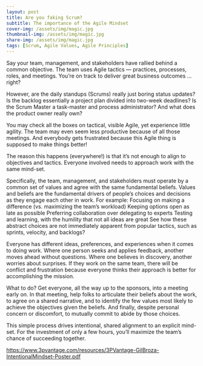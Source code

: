 ```yaml
---
layout: post
title: Are you faking Scrum?
subtitle: The importance of the Agile Mindset
cover-img: /assets/img/magic.jpg
thumbnail-img: /assets/img/magic.jpg
share-img: /assets/img/magic.jpg
tags: [Scrum, Agile Values, Agile Principles]
---
```


Say your team, management, and stakeholders have rallied behind a common objective. The team uses Agile tactics — practices, processes, roles, and meetings. You’re on track to deliver great business outcomes ... right?

However, are the daily standups (Scrums) really just boring status updates? Is the backlog essentially a project plan divided into two-week deadlines? Is the Scrum Master a task-master and process administrator? And what does the product owner really own?

You may check all the boxes on tactical, visible Agile, yet experience little agility. The team may even seem less productive because of all those meetings. And everybody gets frustrated because this Agile thing is supposed to make things better!

The reason this happens (everywhere!) is that it’s not enough to align to objectives and tactics. Everyone involved needs to approach work with the same mind-set.

Specifically, the team, management, and stakeholders must operate by a common set of values and agree with the same fundamental beliefs. Values and beliefs are the fundamental drivers of people’s choices and decisions as they engage each other in work. For example:
Focusing on making a difference (vs. maximizing the team’s workload)
Keeping options open as late as possible
Preferring collaboration over delegating to experts
Testing and learning, with the humility that not all ideas are great
See how these abstract choices are not immediately apparent from popular tactics, such as sprints, velocity, and backlogs?

Everyone has different ideas, preferences, and experiences when it comes to doing work. Where one person seeks and applies feedback, another moves ahead without questions. Where one believes in discovery, another worries about surprises. If they work on the same team, there will be conflict and frustration because everyone thinks their approach is better for accomplishing the mission.

What to do? Get everyone, all the way up to the sponsors, into a meeting early on. In that meeting, help folks to articulate their beliefs about the work, to agree on a shared narrative, and to identify the few values most likely to achieve the objectives given the beliefs. And finally, despite personal concern or discomfort, to mutually commit to abide by those choices.

This simple process drives intentional, shared alignment to an explicit mind-set. For the investment of only a few hours, you’ll maximize the team’s chance of succeeding together.

https://www.3pvantage.com/resources/3PVantage-GilBroza-IntentionalMindset-Poster.pdf
